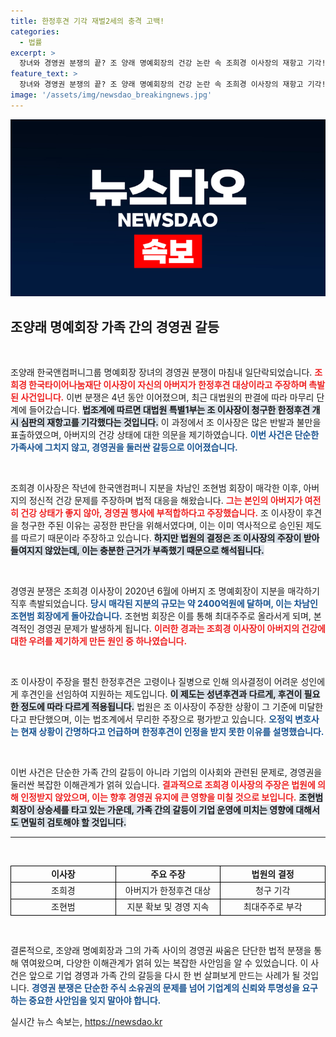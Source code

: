 ```yaml
---
title: 한정후견 기각 재벌2세의 충격 고백!
categories:
  - 법률
excerpt: >
  장녀와 경영권 분쟁의 끝? 조 양래 명예회장의 건강 논란 속 조희경 이사장의 재항고 기각! 4년의 법정 싸움에도 불구, 법은 정의롭지 못했다는 그의 반발이 계속된다. 진실은 과연 무엇일까? 클릭하여 더 알아보세요!
feature_text: >
  장녀와 경영권 분쟁의 끝? 조 양래 명예회장의 건강 논란 속 조희경 이사장의 재항고 기각! 4년의 법정 싸움에도 불구, 법은 정의롭지 못했다는 그의 반발이 계속된다. 진실은 과연 무엇일까? 클릭하여 더 알아보세요!
image: '/assets/img/newsdao_breakingnews.jpg'
---
```


<p><img src="/assets/img/newsdao_breakingnews.jpg" alt="flaretime 속보" /></p>

<h2 data-ke-size="size26">조양래 명예회장 가족 간의 경영권 갈등</h2>

<p data-ke-size="size16">&nbsp;</p>

<p>조양래 한국앤컴퍼니그룹 명예회장 장녀의 경영권 분쟁이 마침내 일단락되었습니다. <b><span style="color: #ee2323;">조희경 한국타이어나눔재단 이사장이 자신의 아버지가 한정후견 대상이라고 주장하며 촉발된 사건입니다.</span></b> 이번 분쟁은 4년 동안 이어졌으며, 최근 대법원의 판결에 따라 마무리 단계에 들어갔습니다. <b><span style="background-color: #21538527;">법조계에 따르면 대법원 특별1부는 조 이사장이 청구한 한정후견 개시 심판의 재항고를 기각했다는 것입니다.</span></b> 이 과정에서 조 이사장은 많은 반발과 불만을 표출하였으며, 아버지의 건강 상태에 대한 의문을 제기하였습니다. <b><span style="color: #1a5490;">이번 사건은 단순한 가족사에 그치지 않고, 경영권을 둘러싼 갈등으로 이어졌습니다.</span></b></p>

<p data-ke-size="size16">&nbsp;</p>

<p>조희경 이사장은 작년에 한국앤컴퍼니 지분을 차남인 조현범 회장이 매각한 이후, 아버지의 정신적 건강 문제를 주장하며 법적 대응을 해왔습니다. <b><span style="color: #ee2323;">그는 본인의 아버지가 여전히 건강 상태가 좋지 않아, 경영권 행사에 부적합하다고 주장했습니다.</span></b> 조 이사장이 후견을 청구한 주된 이유는 공정한 판단을 위해서였다며, 이는 이미 역사적으로 승인된 제도를 따르기 때문이라 주장하고 있습니다. <b><span style="background-color: #21538527;">하지만 법원의 결정은 조 이사장의 주장이 받아들여지지 않았는데, 이는 충분한 근거가 부족했기 때문으로 해석됩니다.</span></b> </p>

<p data-ke-size="size16">&nbsp;</p>

<p>경영권 분쟁은 조희경 이사장이 2020년 6월에 아버지 조 명예회장이 지분을 매각하기 직후 촉발되었습니다. <b><span style="color: #1a5490;">당시 매각된 지분의 규모는 약 2400억원에 달하며, 이는 차남인 조현범 회장에게 돌아갔습니다.</span></b> 조현범 회장은 이를 통해 최대주주로 올라서게 되며, 본격적인 경영권 문제가 발생하게 됩니다. <b><span style="color: #ee2323;">이러한 경과는 조희경 이사장이 아버지의 건강에 대한 우려를 제기하게 만든 원인 중 하나였습니다.</span></b> </p>

<p data-ke-size="size16">&nbsp;</p>

<p>조 이사장이 주장을 펼친 한정후견은 고령이나 질병으로 인해 의사결정이 어려운 성인에게 후견인을 선임하여 지원하는 제도입니다. <b><span style="background-color: #21538527;">이 제도는 성년후견과 다르게, 후견이 필요한 정도에 따라 다르게 적용됩니다.</span></b> 법원은 조 이사장이 주장한 상황이 그 기준에 미달한다고 판단했으며, 이는 법조계에서 무리한 주장으로 평가받고 있습니다. <b><span style="color: #1a5490;">오정익 변호사는 현재 상황이 간명하다고 언급하며 한정후견이 인정을 받지 못한 이유를 설명했습니다.</span></b></p>

<p data-ke-size="size16">&nbsp;</p>

<p>이번 사건은 단순한 가족 간의 갈등이 아니라 기업의 이사회와 관련된 문제로, 경영권을 둘러싼 복잡한 이해관계가 얽혀 있습니다. <b><span style="color: #ee2323;">결과적으로 조희경 이사장의 주장은 법원에 의해 인정받지 않았으며, 이는 향후 경영권 유지에 큰 영향을 미칠 것으로 보입니다.</span></b> <b><span style="background-color: #21538527;">조현범 회장이 상승세를 타고 있는 가운데, 가족 간의 갈등이 기업 운영에 미치는 영향에 대해서도 면밀히 검토해야 할 것입니다.</span></b> </p>

<hr>

<p data-ke-size="size16">&nbsp;</p>

<table style="width: 100%; border-collapse: collapse;">
<tr>
<td style="width: 30%; text-align: center; border: 1px solid #000;"><b>이사장</b></td>
<td style="width: 30%; text-align: center; border: 1px solid #000;"><b>주요 주장</b></td>
<td style="width: 30%; text-align: center; border: 1px solid #000;"><b>법원의 결정</b></td>
</tr>
<tr>
<td style="text-align: center; border: 1px solid #000;">조희경</td>
<td style="text-align: center; border: 1px solid #000;">아버지가 한정후견 대상</td>
<td style="text-align: center; border: 1px solid #000;">청구 기각</td>
</tr>
<tr>
<td style="text-align: center; border: 1px solid #000;">조현범</td>
<td style="text-align: center; border: 1px solid #000;">지분 확보 및 경영 지속</td>
<td style="text-align: center; border: 1px solid #000;">최대주주로 부각</td>
</tr>
</table>

<p data-ke-size="size16">&nbsp;</p>

<p>결론적으로, 조양래 명예회장과 그의 가족 사이의 경영권 싸움은 단단한 법적 분쟁을 통해 엮여왔으며, 다양한 이해관계가 얽혀 있는 복잡한 사안임을 알 수 있었습니다. 이 사건은 앞으로 기업 경영과 가족 간의 갈등을 다시 한 번 살펴보게 만드는 사례가 될 것입니다. <b><span style="color: #1a5490;">경영권 분쟁은 단순한 주식 소유권의 문제를 넘어 기업계의 신뢰와 투명성을 요구하는 중요한 사안임을 잊지 말아야 합니다.</span></b></p>
실시간 뉴스 속보는, <a href="https://newsdao.kr" rel="dofollow">https://newsdao.kr</a>


